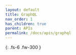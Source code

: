 ```yaml
---
layout: default
title: GraphQL
nav_order: 1
has_children: true
parent: APIs
permalink: /docs/apis/graphql
---
```


{: .fs-6 .fw-300 }
